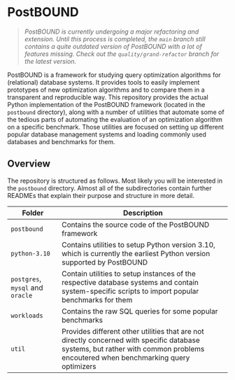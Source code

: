 # PostBOUND

> _PostBOUND is currently undergoing a major refactoring and extension. Until this process is completed, the `main`
branch still contains a quite outdated version of PostBOUND with a lot of features missing. Check out the
`quality/grand-refactor` branch for the latest version._


PostBOUND is a framework for studying query optimization algorithms for (relational) database systems. It provides
tools to easily implement prototypes of new optimization algorithms and to compare them in a transparent and
reproducible way. This repository provides the actual Python implementation of the PostBOUND framework (located in the
`postbound` directory), along with a number of utilities that automate some of the tedious parts of automating the
evaluation of an optimization algorithm on a specific benchmark. Those utilities are focused on setting up different
popular database management systems and loading commonly used databases and benchmarks for them.

## Overview

The repository is structured as follows. Most likely you will be interested in the `postbound` directory. Almost all of the subdirectories contain further READMEs that explain their purpose and structure in more detail.

| Folder        | Description |
| ------------- | ----------- |
| `postbound`   | Contains the source code of the PostBOUND framework |
| `python-3.10` | Contains utilities to setup Python version 3.10, which is currently the earliest Python version supported by PostBOUND |
| `postgres`, `mysql` and `oracle` | Contain utilities to setup instances of the respective database systems and contain system-specific scripts to import popular benchmarks for them |
| `workloads`   | Contains the raw SQL queries for some popular benchmarks |
| `util`        | Provides different other utilities that are not directly concerned with specific database systems, but rather with common problems encoutered when benchmarking query optimizers |
